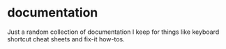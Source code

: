 # documentation
Just a random collection of documentation I keep for things like keyboard shortcut cheat sheets and fix-it how-tos.
